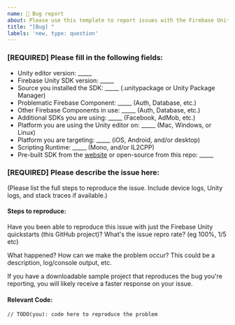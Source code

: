 ```yaml
---
name: 🐞 Bug report
about: Please use this template to report issues with the Firebase Unity SDK.
title: "[Bug] "
labels: 'new, type: question'
---
```


<!-- DO NOT DELETE
validate_template=true
template_path=.github/ISSUE_TEMPLATE/issue.md
-->

### [REQUIRED] Please fill in the following fields:

  * Unity editor version: _____
  * Firebase Unity SDK version: _____
  * Source you installed the SDK: _____ (.unitypackage or Unity Package Manager)
  * Problematic Firebase Component: _____ (Auth, Database, etc.)
  * Other Firebase Components in use: _____ (Auth, Database, etc.)
  * Additional SDKs you are using: _____ (Facebook, AdMob, etc.)
  * Platform you are using the Unity editor on: _____ (Mac, Windows, or Linux)
  * Platform you are targeting: _____ (iOS, Android, and/or desktop)
  * Scripting Runtime: _____ (Mono, and/or IL2CPP)
  * Pre-built SDK from the [website](https://firebase.google.com/download/unity) or open-source from this repo: _____

### [REQUIRED] Please describe the issue here:

(Please list the full steps to reproduce the issue. Include device logs, Unity logs, and stack traces if available.)

#### Steps to reproduce:

Have you been able to reproduce this issue with just the Firebase Unity quickstarts (this GitHub project)?
What's the issue repro rate? (eg 100%, 1/5 etc)

What happened? How can we make the problem occur?
This could be a description, log/console output, etc.

If you have a downloadable sample project that reproduces the bug you're reporting, you will
likely receive a faster response on your issue.

#### Relevant Code:

```
// TODO(you): code here to reproduce the problem
```

